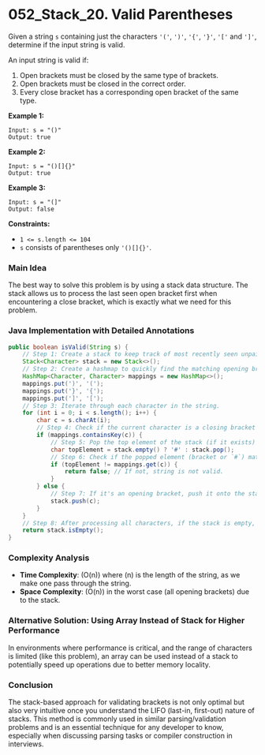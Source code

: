 # 052_Stack_20. Valid Parentheses

Given a string `s` containing just the characters `'('`, `')'`, `'{'`, `'}'`, `'['` and `']'`, determine if the input string is valid.

An input string is valid if:

1. Open brackets must be closed by the same type of brackets.
2. Open brackets must be closed in the correct order.
3. Every close bracket has a corresponding open bracket of the same type.

 

**Example 1:**

```
Input: s = "()"
Output: true
```

**Example 2:**

```
Input: s = "()[]{}"
Output: true
```

**Example 3:**

```
Input: s = "(]"
Output: false
```

 

**Constraints:**

- `1 <= s.length <= 104`
- `s` consists of parentheses only `'()[]{}'`.



### Main Idea

The best way to solve this problem is by using a stack data structure. The stack allows us to process the last seen open bracket first when encountering a close bracket, which is exactly what we need for this problem.

### Java Implementation with Detailed Annotations

```java
public boolean isValid(String s) {
    // Step 1: Create a stack to keep track of most recently seen unpaired opening brackets
    Stack<Character> stack = new Stack<>();    
    // Step 2: Create a hashmap to quickly find the matching opening bracket for a closing one.
    HashMap<Character, Character> mappings = new HashMap<>();
    mappings.put(')', '(');
    mappings.put('}', '{');
    mappings.put(']', '[');
    // Step 3: Iterate through each character in the string.
    for (int i = 0; i < s.length(); i++) {
        char c = s.charAt(i);
        // Step 4: Check if the current character is a closing bracket
        if (mappings.containsKey(c)) {
            // Step 5: Pop the top element of the stack (if it exists) or use a dummy value
            char topElement = stack.empty() ? '#' : stack.pop();
            // Step 6: Check if the popped element (bracket or `#`) matches the opening bracket got from HashMap
            if (topElement != mappings.get(c)) {
                return false; // If not, string is not valid.
            }
        } else {
            // Step 7: If it's an opening bracket, push it onto the stack.
            stack.push(c);
        }
    }
    // Step 8: After processing all characters, if the stack is empty, all opening brackets had matching closing brackets. Otherwise, it means there are unmatched opening brackets, so the string is invalid.
    return stack.isEmpty();
}
```

### Complexity Analysis
- **Time Complexity**: \(O(n)\) where \(n\) is the length of the string, as we make one pass through the string.
- **Space Complexity**: \(O(n)\) in the worst case (all opening brackets) due to the stack.

### Alternative Solution: Using Array Instead of Stack for Higher Performance

In environments where performance is critical, and the range of characters is limited (like this problem), an array can be used instead of a stack to potentially speed up operations due to better memory locality.

### Conclusion
The stack-based approach for validating brackets is not only optimal but also very intuitive once you understand the LIFO (last-in, first-out) nature of stacks. This method is commonly used in similar parsing/validation problems and is an essential technique for any developer to know, especially when discussing parsing tasks or compiler construction in interviews.
